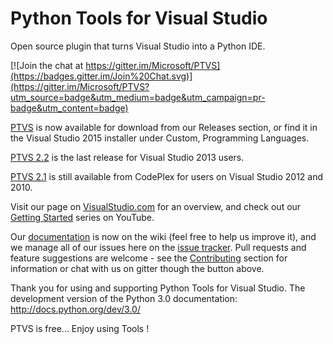 # Python Tools for Visual Studio
Open source plugin that turns Visual Studio into a Python IDE. 

[![Join the chat at https://gitter.im/Microsoft/PTVS](https://badges.gitter.im/Join%20Chat.svg)](https://gitter.im/Microsoft/PTVS?utm_source=badge&utm_medium=badge&utm_campaign=pr-badge&utm_content=badge)

[PTVS](https://github.com/Microsoft/PTVS/releases) is now available for download from our Releases section, or find it in the Visual Studio 2015 installer under Custom, Programming Languages. 

[PTVS 2.2](https://github.com/Microsoft/PTVS/releases/v2.2) is the last release for Visual Studio 2013 users.

[PTVS 2.1](https://pytools.codeplex.com/releases/view/109707) is still available from CodePlex for users on Visual Studio 2012 and 2010.

Visit our page on [VisualStudio.com](https://www.visualstudio.com/en-us/features/python-vs) for an overview, and check out our [Getting Started](http://aka.ms/PTVSTutorial) series on YouTube.

Our [documentation](https://github.com/Microsoft/PTVS/wiki) is now on the wiki (feel free to help us improve it), and we manage all of our issues here on the [issue tracker](http://github.com/Microsoft/PTVS/issues). Pull requests and feature suggestions are welcome - see the [Contributing](https://github.com/Microsoft/PTVS/wiki#contributing) section for information or chat with us on gitter though the button above.

Thank you for using and supporting Python Tools for Visual Studio.
The development version of the Python 3.0 documentation: http://docs.python.org/dev/3.0/

PTVS is free... Enjoy using Tools !
